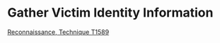 # Gather Victim Identity Information

[Reconnaissance, Technique T1589](https://attack.mitre.org/techniques/T1589/)
